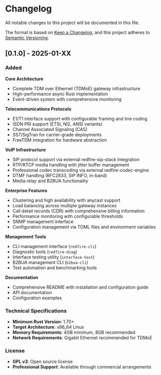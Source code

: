 # Changelog

All notable changes to this project will be documented in this file.

The format is based on [Keep a Changelog](https://keepachangelog.com/en/1.0.0/),
and this project adheres to [Semantic Versioning](https://semver.org/spec/v2.0.0.html).

## [0.1.0] - 2025-01-XX

### Added

**Core Architecture**
- Complete TDM over Ethernet (TDMoE) gateway infrastructure
- High-performance async Rust implementation
- Event-driven system with comprehensive monitoring

**Telecommunications Protocols**
- E1/T1 interface support with configurable framing and line coding
- ISDN PRI support (ETSI, NI2, ANSI variants)
- Channel Associated Signaling (CAS)
- SS7/SigTran for carrier-grade deployments
- FreeTDM integration for hardware abstraction

**VoIP Infrastructure**
- SIP protocol support via external redfire-sip-stack integration
- RTP/RTCP media handling with jitter buffer management
- Professional codec transcoding via external redfire-codec-engine
- DTMF handling (RFC2833, SIP INFO, in-band)
- Media relay and B2BUA functionality

**Enterprise Features**
- Clustering and high availability with anycast support
- Load balancing across multiple gateway instances
- Call detail records (CDR) with comprehensive billing information
- Performance monitoring with configurable thresholds
- SNMP management interface
- Configuration management via TOML files and environment variables

**Management Tools**
- CLI management interface (`redfire-cli`)
- Diagnostic tools (`redfire-diag`)
- Interface testing utility (`interface-test`)
- B2BUA management CLI (`b2bua-cli`)
- Test automation and benchmarking tools

**Documentation**
- Comprehensive README with installation and configuration guide
- API documentation
- Configuration examples

### Technical Specifications
- **Minimum Rust Version**: 1.70+
- **Target Architecture**: x86_64 Linux
- **Memory Requirements**: 4GB minimum, 8GB recommended
- **Network Requirements**: Gigabit Ethernet recommended for TDMoE

### License
- **GPL v3**: Open source license
- **Professional Support**: Available through commercial arrangements